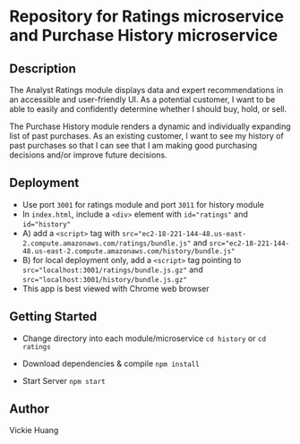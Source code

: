 # Repository for Ratings microservice and Purchase History microservice

## Description
The Analyst Ratings module displays data and expert recommendations in an accessible and user-friendly UI. As a potential customer, I want to be able to easily and confidently determine whether I should buy, hold, or sell.

The Purchase History module renders a dynamic and individually expanding list of past purchases. As an existing customer, I want to see my history of past purchases so that I can see that I am making good purchasing decisions and/or improve future decisions. 

## Deployment

* Use port `3001` for ratings module and port `3011` for history module
* In `index.html`, include a `<div>` element with `id="ratings"` and `id="history"`
* A) add a `<script>` tag with `src="ec2-18-221-144-48.us-east-2.compute.amazonaws.com/ratings/bundle.js"` and `src="ec2-18-221-144-48.us-east-2.compute.amazonaws.com/history/bundle.js"`
* B) for local deployment only, add a `<script>` tag pointing to `src="localhost:3001/ratings/bundle.js.gz"` and `src="localhost:3001/history/bundle.js.gz"`
* This app is best viewed with Chrome web browser

## Getting Started

* Change directory into each module/microservice
`cd history` or `cd ratings`

* Download dependencies & compile
`npm install`

* Start Server
`npm start`

## Author

Vickie Huang

